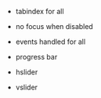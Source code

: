 - tabindex for all
- no focus when disabled
- events handled for all



- progress bar
- hslider
- vslider

